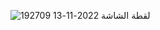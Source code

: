 ![لقطة الشاشة 2022-11-13 192709](https://user-images.githubusercontent.com/113445812/201532620-16055d1a-8b03-4beb-a982-227b3021ede0.png)
